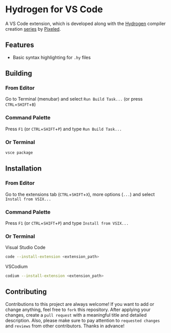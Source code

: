 # Hydrogen for VS Code
A VS Code extension, which is developed along with the [Hydrogen](https://github.com/orosmatthew/hydrogen-cpp) compiler creation [series](https://www.youtube.com/playlist?list=PLUDlas_Zy_qC7c5tCgTMYq2idyyT241qs) by [Pixeled](https://www.youtube.com/@pixeled-yt).

## Features
* Basic syntax highlighting for `.hy` files

## Building
### From Editor
Go to Terminal (menubar) and select `Run Build Task...` (or press `CTRL`+`SHIFT`+`B`)

### Command Palette
Press `F1` (or `CTRL`+`SHIFT`+`P`) and type `Run Build Task...`

### Or Terminal
```sh
vsce package
```

## Installation
### From Editor
Go to the extensions tab (`CTRL`+`SHIFT`+`X`), more options (`...`) and select `Install from VSIX...`

### Command Palette
Press `F1` (or `CTRL`+`SHIFT`+`P`) and type `Install from VSIX...`

### Or Terminal
Visual Studio Code
```sh
code --install-extension <extension_path>
```

VSCodium
```sh
codium --install-extension <extension_path>
```

## Contributing
Contributions to this project are always welcome! If you want to add or change anything, feel free to `fork` this repository. After applying your changes, create a `pull request` with a meaningful title and detailed description. Also, please make sure to pay attention to `requested changes` and `reviews` from other contributors. Thanks in advance!